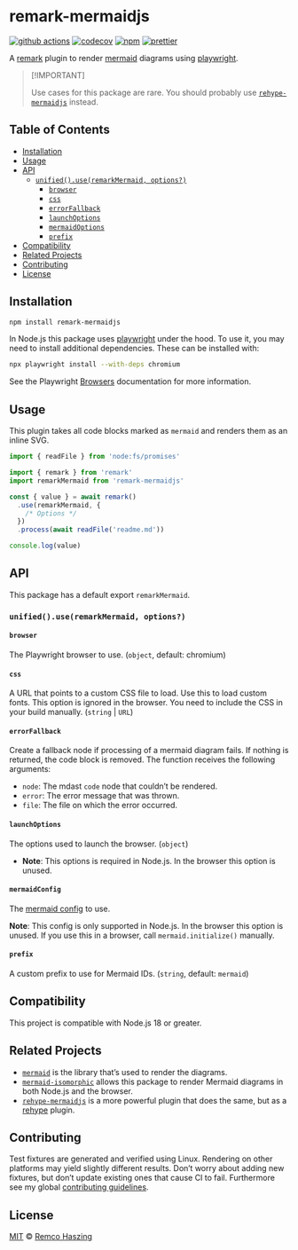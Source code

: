 # remark-mermaidjs

[![github actions](https://github.com/remcohaszing/remark-mermaidjs/actions/workflows/ci.yaml/badge.svg)](https://github.com/remcohaszing/remark-mermaidjs/actions/workflows/ci.yaml)
[![codecov](https://codecov.io/gh/remcohaszing/remark-mermaidjs/branch/main/graph/badge.svg)](https://codecov.io/gh/remcohaszing/remark-mermaidjs)
[![npm](https://img.shields.io/npm/v/remark-mermaidjs)](https://www.npmjs.com/package/remark-mermaidjs)
[![prettier](https://img.shields.io/badge/code_style-prettier-ff69b4.svg)](https://prettier.io)

A [remark](https://remark.js.org) plugin to render [mermaid](https://mermaid-js.github.io) diagrams
using [playwright](https://playwright.dev).

> \[!IMPORTANT]
>
> Use cases for this package are rare. You should probably use
> [`rehype-mermaidjs`](https://github.com/remcohaszing/rehype-mermaidjs) instead.

## Table of Contents

- [Installation](#installation)
- [Usage](#usage)
- [API](#api)
  - [`unified().use(remarkMermaid, options?)`](#unifieduseremarkmermaid-options)
    - [`browser`](#browser)
    - [`css`](#css)
    - [`errorFallback`](#errorfallback)
    - [`launchOptions`](#launchoptions)
    - [`mermaidOptions`](#mermaidoptions)
    - [`prefix`](#prefix)
- [Compatibility](#compatibility)
- [Related Projects](#related-projects)
- [Contributing](#contributing)
- [License](#license)

## Installation

```sh
npm install remark-mermaidjs
```

In Node.js this package uses [playwright](https://playwright.dev) under the hood. To use it, you may
need to install additional dependencies. These can be installed with:

```sh
npx playwright install --with-deps chromium
```

See the Playwright [Browsers](https://playwright.dev/docs/browsers) documentation for more
information.

## Usage

This plugin takes all code blocks marked as `mermaid` and renders them as an inline SVG.

```js
import { readFile } from 'node:fs/promises'

import { remark } from 'remark'
import remarkMermaid from 'remark-mermaidjs'

const { value } = await remark()
  .use(remarkMermaid, {
    /* Options */
  })
  .process(await readFile('readme.md'))

console.log(value)
```

## API

This package has a default export `remarkMermaid`.

### `unified().use(remarkMermaid, options?)`

#### `browser`

The Playwright browser to use. (`object`, default: chromium)

#### `css`

A URL that points to a custom CSS file to load. Use this to load custom fonts. This option is
ignored in the browser. You need to include the CSS in your build manually. (`string` | `URL`)

#### `errorFallback`

Create a fallback node if processing of a mermaid diagram fails. If nothing is returned, the code
block is removed. The function receives the following arguments:

- `node`: The mdast `code` node that couldn’t be rendered.
- `error`: The error message that was thrown.
- `file`: The file on which the error occurred.

#### `launchOptions`

The options used to launch the browser. (`object`)

- **Note**: This options is required in Node.js. In the browser this option is unused.

#### `mermaidConfig`

The [mermaid config](https://mermaid.js.org/config/schema-docs/config.html) to use.

**Note**: This config is only supported in Node.js. In the browser this option is unused. If you
use this in a browser, call `mermaid.initialize()` manually.

#### `prefix`

A custom prefix to use for Mermaid IDs. (`string`, default: `mermaid`)

## Compatibility

This project is compatible with Node.js 18 or greater.

## Related Projects

- [`mermaid`](https://mermaid.js.org) is the library that’s used to render the diagrams.
- [`mermaid-isomorphic`](https://github.com/remcohaszing/mermaid-isomorphic) allows this package to
  render Mermaid diagrams in both Node.js and the browser.
- [`rehype-mermaidjs`](https://github.com/remcohaszing/rehype-mermaidjs) is a more powerful plugin
  that does the same, but as a [rehype](https://github.com/rehypejs/rehype) plugin.

## Contributing

Test fixtures are generated and verified using Linux. Rendering on other platforms may yield
slightly different results. Don’t worry about adding new fixtures, but don’t update existing ones
that cause CI to fail. Furthermore see my global
[contributing guidelines](https://github.com/remcohaszing/.github/blob/main/CONTRIBUTING.md).

## License

[MIT](LICENSE.md) © [Remco Haszing](https://github.com/remcohaszing)

